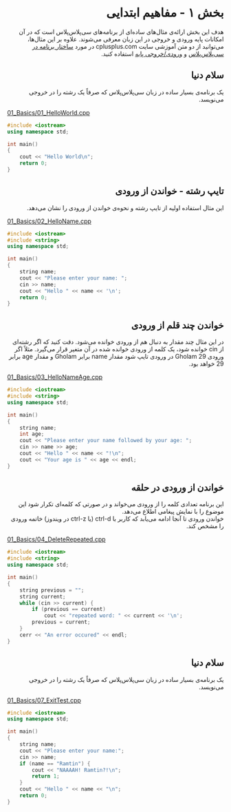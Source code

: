 
<div dir="rtl">
	<h1>بخش ۱ - مفاهیم ابتدایی</h1>
	<p>هدف این بخش ارائه‌ی مثال‌های ساده‌ای از برنامه‌های سی‌پلاس‌پلاس است که در آن امکانات پایه ورودی و خروجی در این زبان معرفی می‌شوند. علاوه بر این مثال‌ها، می‌توانید از دو متن آموزشی سایت cplusplus.com در مورد <a href="http://www.cplusplus.com/doc/tutorial/program_structure/">ساختار برنامه در سی‌پلاس‌پلاس</a> و <a href="http://www.cplusplus.com/doc/tutorial/basic_io/">ورودی/خروجی پایه</a> استفاده کنید.</p>
</div>
		<div dir="rtl"><h2>سلام دنیا</h2>
<p>
یک برنامه‌ی بسیار ساده در زبان سی‌پلاس‌پلاس که صرفاً یک رشته را در خروجی می‌نویسد.
</p>
</div>
<a href="01_HelloWorld.cpp">01_Basics/01_HelloWorld.cpp</a>

```c++
#include <iostream>
using namespace std;

int main()
{
	cout << "Hello World\n";
	return 0;
}
```

<div dir="rtl"><h2>تایپ رشته - خواندن از ورودی</h2>
<p>
این مثال استفاده اولیه از تایپ رشته و نحوه‌ی خواندن از ورودی را نشان می‌دهد.
</p>
</div>
<a href="02_HelloName.cpp">01_Basics/02_HelloName.cpp</a>

```c++
#include <iostream>
#include <string>
using namespace std;

int main()
{
	string name;
	cout << "Please enter your name: ";
	cin >> name;
	cout << "Hello " << name << '\n';
	return 0;
}
```

<div dir="rtl"><h2>خواندن چند قلم از ورودی</h2>
<p>
در این مثال چند مقدار به دنبال هم از ورودی خوانده می‌شود. دقت کنید که اگر رشته‌ای از cin خوانده شود، یک کلمه از ورودی خوانده شده در آن متغیر قرار می‌گیرد. مثلاً اگر ورودی Gholam 29 در ورودی تایپ شود مقدار name برابر Gholam و مقدار age برابر 29 خواهد بود.
</p>
</div>
<a href="03_HelloNameAge.cpp">01_Basics/03_HelloNameAge.cpp</a>

```c++
#include <iostream>
#include <string>
using namespace std;

int main()
{
	string name;
	int age;
	cout << "Please enter your name followed by your age: ";
	cin >> name >> age;
	cout << "Hello " << name << "!\n";
	cout << "Your age is " << age << endl;
}
```

<div dir="rtl"><h2>خواندن از ورودی در حلقه</h2>
<p>
این برنامه تعدادی کلمه را از ورودی می‌خواند و در صورتی که کلمه‌ای تکرار شود این موضوع را با نمایش پیغامی اطلاع می‌دهد.<br/>خواندن ورودی تا آنجا ادامه می‌یابد که کاربر با ctrl-d (یا ctrl-z در ویندوز) خاتمه ورودی را مشخص کند.
</p>
</div>
<a href="04_DeleteRepeated.cpp">01_Basics/04_DeleteRepeated.cpp</a>

```c++
#include <iostream>
#include <string>
using namespace std;

int main()
{
	string previous = "";
	string current;
	while (cin >> current) {
		if (previous == current)
			cout << "repeated word: " << current << '\n';
		previous = current;
	}
	cerr << "An error occured" << endl;
}
```

<div dir="rtl"><h2>سلام دنیا</h2>
<p>
یک برنامه‌ی بسیار ساده در زبان سی‌پلاس‌پلاس که صرفاً یک رشته را در خروجی می‌نویسد.
</p>
</div>
<a href="07_ExitTest.cpp">01_Basics/07_ExitTest.cpp</a>

```c++
#include <iostream>
using namespace std;

int main()
{
	string name;
	cout << "Please enter your name:";
	cin >> name;
	if (name == "Ramtin") {
		cout << "NAAAAH! Ramtin?!\n";
		return 1;
	}
	cout << "Hello " << name << "\n";
	return 0;
}
```

